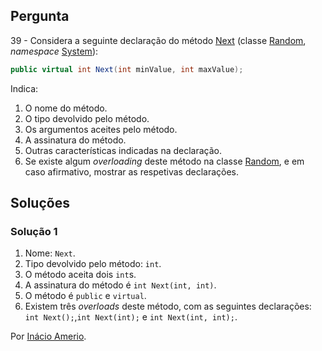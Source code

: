 ## Pergunta

39 - Considera a seguinte declaração do método
[Next](https://docs.microsoft.com/dotnet/api/system.random.next#System_Random_Next_System_Int32_System_Int32_)
(classe [Random](https://docs.microsoft.com/dotnet/api/system.random),
_namespace_ [System](https://docs.microsoft.com/dotnet/api/system)):

```cs
public virtual int Next(int minValue, int maxValue);
```

Indica:

1. O nome do método.
2. O tipo devolvido pelo método.
3. Os argumentos aceites pelo método.
4. A assinatura do método.
5. Outras características indicadas na declaração.
6. Se existe algum _overloading_ deste método na classe
[Random](https://docs.microsoft.com/dotnet/api/system.random), e em caso
afirmativo, mostrar as respetivas declarações.

## Soluções

### Solução 1

1. Nome: `Next`.
2. Tipo devolvido pelo método: `int`.
3. O método aceita dois `int`s.
4. A assinatura do método é `int Next(int, int)`.
5. O método é `public` e `virtual`.
6. Existem três *overloads* deste método, com as seguintes declarações:
`int Next();`,`int Next(int);` e `int Next(int, int);`.

Por [Inácio Amerio](https://github.com/FPTheFluffyPawed).